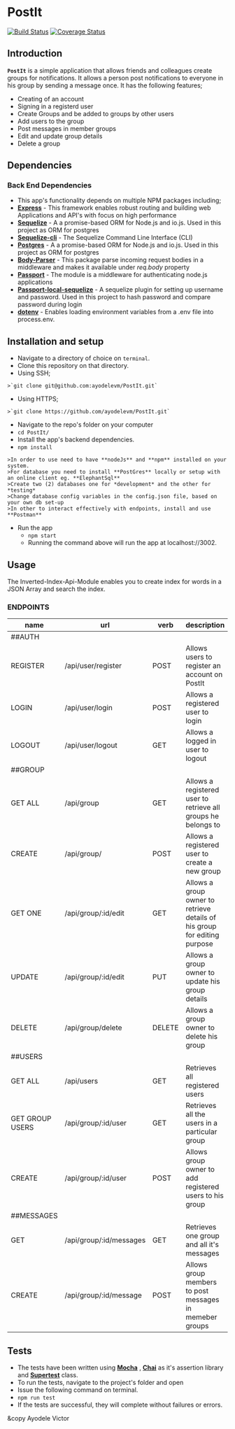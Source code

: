 # PostIt

[![Build Status](https://travis-ci.org/ayodelevm/PostIt.svg?branch=development)](https://travis-ci.org/ayodelevm/PostIt)  [![Coverage Status](https://coveralls.io/repos/github/ayodelevm/PostIt/badge.svg?branch=development)](https://coveralls.io/github/ayodelevm/PostIt?branch=development)

## Introduction
**`PostIt`** is a simple application that allows friends and colleagues create groups for notifications. It allows a person post notifications to everyone in his group by sending a message once.
  It has the following features;
  *  Creating of an account
  *  Signing in a registerd user
  *  Create Groups and be added to groups by other users
  *  Add users to the group
  *  Post messages in member groups
  *  Edit and update group details
  *  Delete a group

## Dependencies

### Back End Dependencies
*  This app's functionality depends on multiple NPM packages including;
  *  **[Express](https://www.npmjs.com/package/express)** - This framework enables robust routing and building web Applications and API's with focus on high performance
  *  **[Sequelize](https://www.npmjs.com/package/sequelize)** - A a promise-based ORM for Node.js and io.js. Used in this project as ORM for postgres
  *  **[Sequelize-cli](https://github.com/sequelize/cli)** - The Sequelize Command Line Interface (CLI)
  *  **[Postgres](https://www.postgresql.org/)** - A a promise-based ORM for Node.js and io.js. Used in this project as ORM for postgres
  *  **[Body-Parser](https://www.npmjs.com/package/body-parser)** - This package parse incoming request bodies in a middleware and makes it available under *req.body* property
  *  **[Passport](http://passportjs.org/)** - The module is a middleware for authenticating node.js applications
  *  **[Passport-local-sequelize](https://www.npmjs.com/package/passport-local-sequelize)** - A sequelize plugin for setting up username and password. Used in this project to hash password and compare password during login
  *  **[dotenv](https://github.com/kennethreitz/autoenv)** - Enables loading environment variables from a .env file into process.env.

## Installation and setup
*  Navigate to a directory of choice on `terminal`.
*  Clone this repository on that directory.
  *  Using SSH;

    >`git clone git@github.com:ayodelevm/PostIt.git`

  *  Using HTTPS;

    >`git clone https://github.com/ayodelevm/PostIt.git`

*  Navigate to the repo's folder on your computer
  *  `cd PostIt/`
*  Install the app's backend dependencies. 
  *  `npm install`

    >In order to use need to have **nodeJs** and **npm** installed on your system.
    >For database you need to install **PostGres** locally or setup with an online client eg. **ElephantSql**
    >Create two (2) databases one for *development* and the other for *testing*
    >Change database config variables in the config.json file, based on your own db set-up
    >In other to interact effectively with endpoints, install and use **Postman**

* Run the app
  *  `npm start`
  *  Running the command above will run the app at localhost://3002.

## Usage

The Inverted-Index-Api-Module enables you to create index for words in a JSON Array and search the index.

### ENDPOINTS

name   |     url       |      verb      |     description
------ | ------------- | -------------- | -------------------
##AUTH    |               |                 |
REGISTER     |  /api/user/register     |     POST     |     Allows users to register an account on PostIt
LOGIN     |    /api/user/login   |    POST      |    Allows a registered user to login
LOGOUT     |  /api/user/logout     |     GET     |     Allows a logged in user to logout
##GROUP |
GET ALL     |    /api/group   |    GET      |    Allows a registered user to retrieve all groups he belongs to
CREATE     |  /api/group/     |     POST     |     Allows a registered user to create a new group
GET ONE     |    /api/group/:id/edit   |    GET      |    Allows a group owner to retrieve details of his group for editing purpose
UPDATE     |  /api/group/:id/edit     |     PUT     |     Allows a group owner to update his group details
DELETE     |    /api/group/delete   |    DELETE      |    Allows a group owner to delete his group
##USERS |
GET ALL     |  /api/users     |     GET     |     Retrieves all registered users
GET GROUP USERS     |    /api/group/:id/user   |    GET      |    Retrieves all the users in a particular group
CREATE     |  /api/group/:id/user     |     POST     |     Allows group owner to add registered users to his group
##MESSAGES |
GET     |    /api/group/:id/messages   |    GET      |    Retrieves one group and all it's messages
CREATE     |  /api/group/:id/message     |     POST     |     Allows group members to post messages in memeber groups

## Tests
*  The tests have been written using **[Mocha](https://www.npmjs.com/package/mocha)** , **[Chai](https://www.npmjs.com/package/chai)** as it's assertion library and **[Supertest](https://www.npmjs.com/package/supertest)** class.
*  To run the tests, navigate to the project's folder and open
*  Issue the following command on terminal.
  *  `npm run test`
*  If the tests are successful, they will complete without failures or errors.

&copy Ayodele Victor

